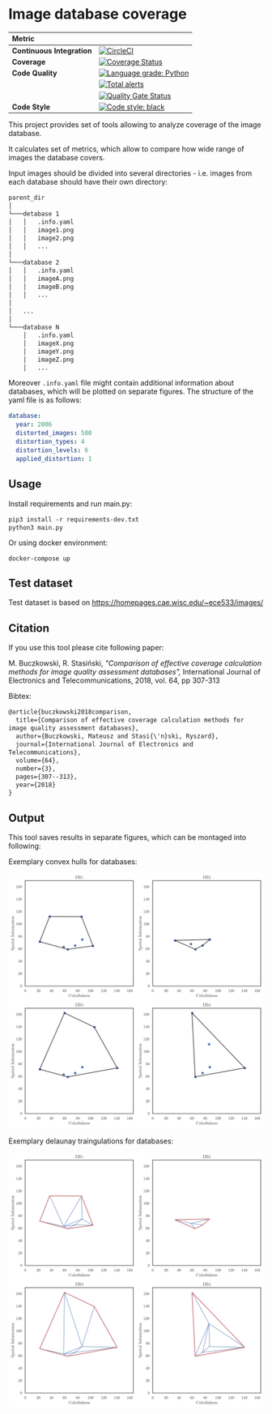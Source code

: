 # Image database coverage

| Metric                     |                                                                                                                                                                                                                                          |
| :------------------------- | :--------------------------------------------------------------------------------------------------------------------------------------------------------------------------------------------------------------------------------------- |
| **Continuous Integration** | [![CircleCI](https://circleci.com/gh/MatBucz/image-processing--database-coverage.svg?style=shield)](https://circleci.com/gh/MatBucz/image-processing--database-coverage)                                                                 |
| **Coverage**               | [![Coverage Status](https://coveralls.io/repos/github/MatBucz/image-processing--database-coverage/badge.svg?branch=master)](https://coveralls.io/github/MatBucz/image-processing--database-coverage?branch=master)                       |
| **Code Quality**           | [![Language grade: Python](https://img.shields.io/lgtm/grade/python/g/MatBucz/image-processing--database-coverage.svg?logo=lgtm&logoWidth=18)](https://lgtm.com/projects/g/MatBucz/image-processing--database-coverage/context:python)   |
|                            | [![Total alerts](https://img.shields.io/lgtm/alerts/g/MatBucz/image-processing--database-coverage.svg?logo=lgtm&logoWidth=18)](https://lgtm.com/projects/g/MatBucz/image-processing--database-coverage/alerts/)                          |
|                            | [![Quality Gate Status](https://sonarcloud.io/api/project_badges/measure?project=MatBucz_image-processing--database-coverage&metric=alert_status)](https://sonarcloud.io/dashboard?id=MatBucz_image-processing--database-coverage)       |
| **Code Style**             | [![Code style: black](https://img.shields.io/badge/code%20style-black-000000.svg)](https://github.com/psf/black)                                                                                                                         |

This project provides set of tools allowing to analyze coverage of the image database.

It calculates set of metrics, which allow to compare how wide range of images the database covers.

Input images should be divided into several directories - i.e. images from each database
should have their own directory:

```
parent_dir
│
└───detabase 1
│   │   .info.yaml
│   │   image1.png
│   │   image2.png
│   │   ...
│
└───database 2
│   │   .info.yaml
│   │   imageA.png
│   │   imageB.png
│   │   ...
│
│   ...
│
└───database N
    │   .info.yaml
    │   imageX.png
    │   imageY.png
    │   imageZ.png
    │   ...
```

Moreover `.info.yaml` file might contain additional information about databases,
which will be plotted on separate figures. The structure of the yaml file is as follows:
```yaml
database:
  year: 2006
  distorted_images: 500
  distortion_types: 4
  distortion_levels: 6
  applied_distortion: 1
```

## Usage

Install requirements and run main.py:
```shell script
pip3 install -r requirements-dev.txt
python3 main.py
```

Or using docker environment:
```shell script
docker-compose up
```

## Test dataset
Test dataset is based on https://homepages.cae.wisc.edu/~ece533/images/

## Citation

If you use this tool please cite following paper:

M. Buczkowski, R. Stasiński,
_"Comparison of effective coverage calculation methods for image quality assessment databases",_
International Journal of Electronics and Telecommunications, 2018,
vol. 64, pp 307-313

Bibtex:
```
@article{buczkowski2018comparison,
  title={Comparison of effective coverage calculation methods for image quality assessment databases},
  author={Buczkowski, Mateusz and Stasi{\'n}ski, Ryszard},
  journal={International Journal of Electronics and Telecommunications},
  volume={64},
  number={3},
  pages={307--313},
  year={2018}
}
```

## Output

This tool saves results in separate figures, which can be montaged into following:

Exemplary convex hulls for databases:

![Convex hull](/output/convex_hull_montage.png "Convex hull")

Exemplary delaunay traingulations for databases:

![Delaunay traingulation](/output/delaunay_montage.png "Delaunay triangulation")
